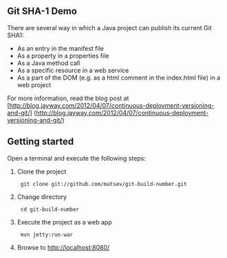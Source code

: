 ## Git SHA-1 Demo

There are several way in which a Java project can publish its current Git SHA1:

* As an entry in the manifest file
* As a property in a properties file
* As a Java method call
* As a specific resource in a web service
* As a part of the DOM (e.g. as a html comment in the index.html file) in a web project

For more information, read the blog post at [http://blog.jayway.com/2012/04/07/continuous-deployment-versioning-and-git/]
(http://blog.jayway.com/2012/04/07/continuous-deployment-versioning-and-git/)


## Getting started

Open a terminal and execute the following steps:

1. Clone the project

        git clone git://github.com/matsev/git-build-number.git

2. Change directory

        cd git-build-number

3. Execute the project as a web app

        mvn jetty:run-war

4. Browse to [http://localhost:8080/](http://localhost:8080/)